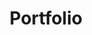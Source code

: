 ---
layout: portfolio
title: Portfolio
permalink: /portfolio/
category: portfolio
breadcrumb: Portfolio
---